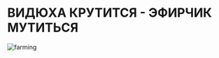 # ВИДЮХА КРУТИТСЯ - ЭФИРЧИК МУТИТЬСЯ 
![farming](https://thumbs.gfycat.com/FamousViciousIvorygull-max-14mb.gif)
